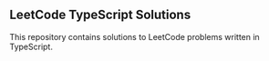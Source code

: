 ## LeetCode TypeScript Solutions

This repository contains solutions to LeetCode problems written in TypeScript.


